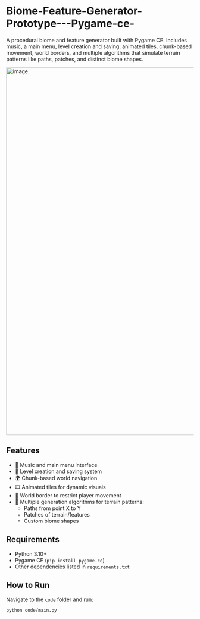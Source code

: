 # Biome-Feature-Generator-Prototype---Pygame-ce-
A procedural biome and feature generator built with Pygame CE. Includes music, a main menu, level creation and saving, animated tiles, chunk-based movement, world borders, and multiple algorithms that simulate terrain patterns like paths, patches, and distinct biome shapes.

<img width="1916" height="987" alt="image" src="https://github.com/user-attachments/assets/8760683d-4422-45cb-ac88-ca5bf7572710" />

## Features

- 🎵 Music and main menu interface  
- 💾 Level creation and saving system  
- 🌍 Chunk-based world navigation  
- 🎞️ Animated tiles for dynamic visuals  
- 🚧 World border to restrict player movement  
- 🧠 Multiple generation algorithms for terrain patterns:
  - Paths from point X to Y  
  - Patches of terrain/features  
  - Custom biome shapes

## Requirements

- Python 3.10+  
- Pygame CE (`pip install pygame-ce`)  
- Other dependencies listed in `requirements.txt`

## How to Run

Navigate to the `code` folder and run:

```bash
python code/main.py
